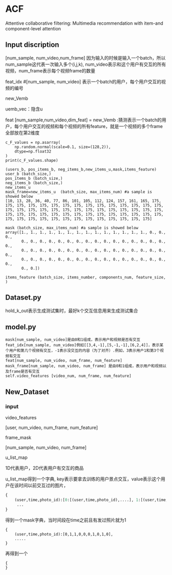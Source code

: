# ACF
Attentive collaborative filtering: Multimedia recommendation with item-and component-level attention



## Input discription

[num_sample, num_video,num_frame] 因为输入的时候是输入一个batch，所以num_sample这代表一次输入多个(i,j,k), num_video表示和这个用户有交互的所有视频，num_frame表示每个视频frame的数量



feat_idx #[num_sample, num_video] 表示一个batch的用户，每个用户交互的视频的编号

new_Vemb 

uemb_vec：隐含u

 

feat [num_sample,num_video,dim_feat] = new_Vemb :猜测表示一个batch的用户，每个用户交互的视频和每个视频的所有feature，就是一个视频的多个frame全部放在第2维度

```
c_F_values = np.asarray(
    np.random.normal(scale=0.1, size=(128,2)),
    dtype=np.float32
)
print(c_F_values.shape)
```

```
(users_b, pos_items_b, neg_items_b,new_items_u,mask,items_feature)
user_b (batch_size,)
pos_items_b (batch_size,)
neg_items_b (batch_size,)
new_items_u
mask_frame=new_items_u  (batch_size, max_items_num) #a sample is showed below
[10, 13, 28, 36, 40, 77, 86, 101, 105, 112, 124, 157, 161, 165, 175, 175, 175, 175, 175, 175, 175, 175, 175, 175, 175, 175, 175, 175, 175, 175, 175, 175, 175, 175, 175, 175, 175, 175, 175, 175, 175, 175, 175, 175, 175, 175, 175, 175, 175, 175, 175, 175, 175, 175, 175, 175, 175, 175, 175, 175, 175, 175, 175, 175, 175, 175, 175, 175, 175, 175]

mask (batch_size, max_items_num) #a sample is showed below
array([1., 1., 1., 1., 1., 1., 1., 1., 1., 1., 1., 1., 1., 1., 0., 0., 0.,
       0., 0., 0., 0., 0., 0., 0., 0., 0., 0., 0., 0., 0., 0., 0., 0., 0.,
       0., 0., 0., 0., 0., 0., 0., 0., 0., 0., 0., 0., 0., 0., 0., 0., 0.,
       0., 0., 0., 0., 0., 0., 0., 0., 0., 0., 0., 0., 0., 0., 0., 0., 0.,
       0., 0.])

items_feature (batch_size, items_number, components_num, feature_size, )

```





## Dataset.py

hold_k_out表示生成测试集时，最好k个交互信息用来生成测试集合



## model.py

```
mask[num_sample, num_video]是由0和1组成，表示用户和视频是否有交互
feat_idx[num_sample, num_video]例如[[3,4,-1],[5,-1,-1],[6,2,4]]，表示某个用户和第几个视频有交互，-1表示没交互的内容（为了对齐）.例如，3表示用户1和第3个视频有交互
feat[num_sample, num_video, num_frame, num_feature]
mask_frame[num_sample, num_video, num_frame] 是由0和1组成，表示用户和视频以及frame是否有交互
self.video_features [video_num, num_frame, num_feature]
```
## New_Dataset

### input 

video_features

[user, num_video, num_frame, num_feature]

frame_mask

[num_sample, num_video, num_frame]



u_list_map

1D代表用户，2D代表用户有交互的商品



u_list_map得到一个字典, key表示要拿去训练的用户景点交互，value表示这个用户在该时间以前交互过的图片，

```python
{   
	(user,time,photo_id):[0:[(user,time,photo_id),....], 1:[(user,time,photo_id),....],...], 
     ...
}
```

得到一个mask字典，当时间段在time之前且有发过照片就为1

```
{
    (user,time,photo_id):[0,1,1,0,0,0,1,0,1,0],
    .....
}
```

再得到一个  

```
{
}
```

